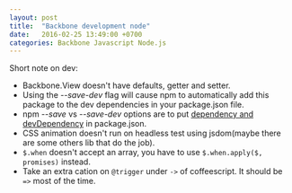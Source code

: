 ```yaml
---
layout: post
title:  "Backbone development node"
date:   2016-02-25 13:49:00 +0700
categories: Backbone Javascript Node.js
---
```


Short note on dev:

- Backbone.View doesn't have defaults, getter and setter.
- Using the *--save-dev* flag will cause npm to automatically add this package to the dev dependencies in your package.json file.
- npm *--save* vs *--save-dev* options are to put [dependency and devDependency] in package.json.
- CSS animation doesn't run on headless test using jsdom(maybe there are some others lib that do the job).
- `$.when` doesn't accept an array, you have to use `$.when.apply($, promises)` instead.
- Take an extra cation on `@trigger` under `->` of coffeescript. It should be `=>` most of the time. 

[dependency and devDependency]:http://stackoverflow.com/questions/18875674/whats-the-difference-between-dependencies-devdependencies-and-peerdependencies